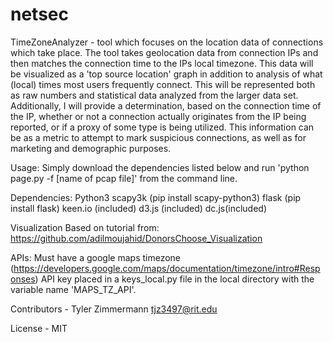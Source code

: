 # netsec
TimeZoneAnalyzer -  tool which focuses on the location data of connections which take place.  The tool takes geolocation data from connection IPs and then matches the connection time to the IPs local timezone.  This data will be visualized as  a 'top source location' graph in addition to analysis of what (local) times most users frequently connect.   This will be represented both as raw numbers and statistical data analyzed from the larger data set.  Additionally, I will provide a determination, based on the connection time of the IP, whether or not a connection actually originates from the IP being reported, or if a proxy of some type is being utilized.  This information can be as a metric to attempt to mark suspicious connections, as well as for marketing and demographic purposes.

Usage:
Simply download the dependencies listed below and run 'python page.py -f [name of pcap file]' from the command line.

Dependencies:
Python3
scapy3k (pip install scapy-python3)
flask (pip install flask)
keen.io (included)
d3.js (included)
dc.js(included)

Visualization Based on tutorial from:
https://github.com/adilmoujahid/DonorsChoose_Visualization

APIs:
Must have a google maps timezone (https://developers.google.com/maps/documentation/timezone/intro#Responses) API key placed in a keys_local.py file in the local directory with the variable
name 'MAPS_TZ_API'.

Contributors - Tyler Zimmermann tjz3497@rit.edu

License - MIT